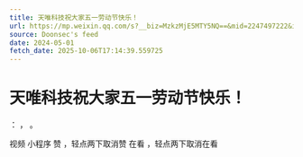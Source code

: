 ```yaml
---
title: 天唯科技祝大家五一劳动节快乐！
url: https://mp.weixin.qq.com/s?__biz=MzkzMjE5MTY5NQ==&mid=2247497222&idx=2&sn=68172a84281ecb2dc211e22d6421b61d
source: Doonsec's feed
date: 2024-05-01
fetch_date: 2025-10-06T17:14:39.559725
---
```


# 天唯科技祝大家五一劳动节快乐！

：
，
。

视频
小程序
赞
，轻点两下取消赞
在看
，轻点两下取消在看